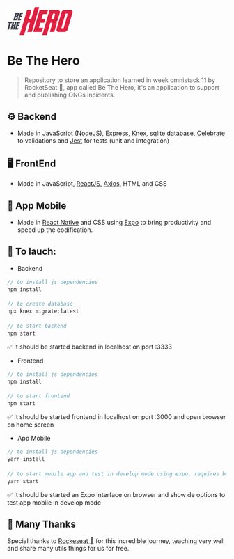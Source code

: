 <img src="./frontend/src/assets/logo.svg" alt="Be The Hero logo" width="150">

# Be The Hero

> Repository to store an application learned in week omnistack 11 by RocketSeat 🚀, app called Be The Hero, it's an application to support and publishing ONGs incidents.

## ⚙️ Backend

- Made in JavaScript ([NodeJS](https://nodejs.org/)), [Express](https://expressjs.com/), [Knex](http://knexjs.org/), sqlite database, [Celebrate](https://www.npmjs.com/package/celebrate) to validations and [Jest](https://jestjs.io/) for tests (unit and integration)

## 🖥 FrontEnd

- Made in JavaScript, [ReactJS](https://reactjs.org/), [Axios](https://github.com/axios/axios), HTML and CSS

## 📱 App Mobile

- Made in [React Native](https://reactnative.dev/) and CSS using [Expo](https://expo.io/) to bring productivity and speed up the codification.

## 🚀 To lauch:

- Backend

```js
// to install js dependencies
npm install

// to create database
npx knex migrate:latest

// to start backend
npm start
```

✅ It should be started backend in localhost on port :3333

- Frontend

```js
// to install js dependencies
npm install

// to start frontend
npm start
```

✅ It should be started frontend in localhost on port :3000 and open browser on home screen

- App Mobile

```js
// to install js dependencies
yarn install

// to start mobile app and test in develop mode using expo, requires backend
yarn start
```

✅ It should be started an Expo interface on browser and show de options to test app mobile in develop mode

## 🎉 Many Thanks

Special thanks to [Rockeseat 🚀](https://rocketseat.com.br/) for this incredible journey, teaching very well and share many utils things for us for free.
